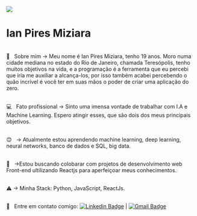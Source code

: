 <img width="auto" src="https://encrypted-tbn0.gstatic.com/images?q=tbn%3AANd9GcTbS93qFWuLhr6wo7tEszLp3ylWnSSE8iHGQA&usqp=CAU">

# Ian Pires Miziara

<br/>:purple_heart: &nbsp; Sobre mim -> Meu nome é Ian Pires Miziara, tenho 19 anos. Moro numa cidade mediana no estado do Rio de Janeiro, chamada Teresópolis, tenho muitos objetivos na vida, e a programação é a ferramenta que eu percebi que iria me auxiliar a alcança-los, por isso também acabei percebendo o quão incrível é você ter em suas mãos o poder de criar uma aplicação do zero.

<br/>:computer: &nbsp; Fato profissional -> Sinto uma imensa vontade de trabalhar com I.A e Machine Learning. Espero atingir esses, que são dois dos meus principais objetivos. 

<br/>:blush: &nbsp; -> Atualmente estou aprendendo machine learning, deep learning, neural networks, banco de dados e SQL, big data.

<br/>💬  &nbsp; ->Estou buscando colobarar com projetos de desenvolvimento web Front-end ultilizando Reactjs para aperfeiçoar meus conhecimentos.

<br/>⚠ -> Minha Stack: Python, JavaScript, ReactJs.

<br/> :email: &nbsp; Entre em contato comigo: [![Linkedin Badge](https://img.shields.io/badge/-IanMiziara-blue?style=flat-square&logo=Linkedin&logoColor=white&link=https://www.linkedin.com/in/ianMiziara/)](https://www.linkedin.com/in/ianMiziara/) 
| 
[![Gmail Badge](https://img.shields.io/badge/-ipmiziara@gmail.com-c14438?style=flat-square&logo=Gmail&logoColor=white&link=mailto:ipmiziara@gmail.com)](mailto:ipmiziara@gmail.com)
